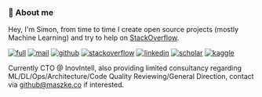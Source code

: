 ### :wave: About me

Hey, I'm Simon, from time to time I create open source projects (mostly Machine Learning) and try to help on [StackOverflow](https://stackoverflow.com/users/10886420/szymon-maszke).

[![full](https://img.shields.io/badge/-CV-43a047?style=for-the-badge)](https://raw.githubusercontent.com/szymonmaszke/CV/master/cv.pdf)
[![mail](https://img.shields.io/badge/-MAIL&nbsp;ME-DB4437?style=for-the-badge)](mailto:work@maszke.co)
[![github](https://img.shields.io/badge/-GITHUB-333333?style=for-the-badge)](https://github.com/szymonmaszke)
[![stackoverflow](https://img.shields.io/badge/-STACKOVERFLOW-F48024?style=for-the-badge)](https://stackoverflow.com/users/10886420/szymon-maszke?tab=profile)
[![linkedin](https://img.shields.io/badge/-LINKEDIN-0072b1?style=for-the-badge)](https://www.linkedin.com/in/szymonmaszke/)
[![scholar](https://img.shields.io/badge/-SCHOLAR-009688?style=for-the-badge)](https://scholar.google.com/citations?user=5jxmsXkAAAAJ&hl=pl)
[![kaggle](https://img.shields.io/badge/-KAGGLE-42a5f5?style=for-the-badge)](https://www.kaggle.com/szymonmaszke)

Currently CTO @ InovIntell, also providing limited consultancy regarding ML/DL/Ops/Architecture/Code Quality Reviewing/General Direction, contact via [github@maszke.co](mailto:github@maszke.co) if interested.

